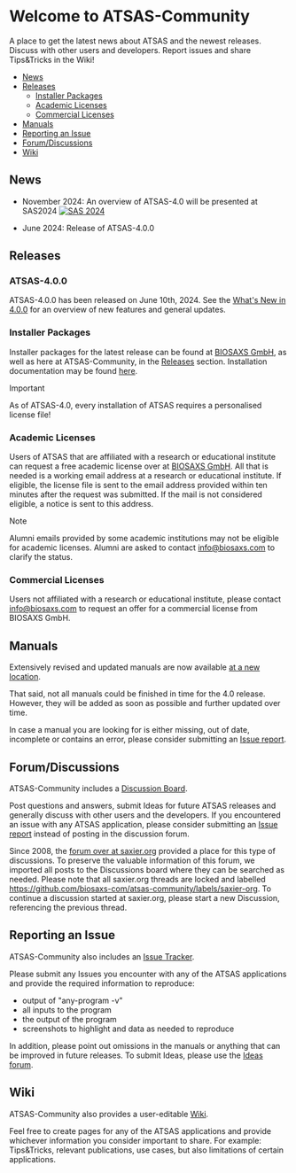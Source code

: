 # Welcome to ATSAS-Community
A place to get the latest news about ATSAS and the newest releases.
Discuss with other users and developers. Report issues and share Tips&Tricks in the Wiki!

 - [News](#news)
 - [Releases](#releases)
   - [Installer Packages](#installer-packages)
   - [Academic Licenses](#academic-licenses)
   - [Commercial Licenses](#commercial-licenses)
 - [Manuals](#manuals)
 - [Reporting an Issue](#reporting-an-issue)
 - [Forum/Discussions](#forumdiscussions)
 - [Wiki](#wiki)

## News
 - November 2024: An overview of ATSAS-4.0 will be presented at SAS2024
[![SAS 2024](https://www.sas2024.tw/site/userdata/1535.png)](https://www.sas2024.tw)

 - June 2024: Release of ATSAS-4.0.0


## Releases
### ATSAS-4.0.0
ATSAS-4.0.0 has been released on June 10th, 2024. See the
[What's New in 4.0.0](https://biosaxs-com.github.io/atsas/4.0.0/) for an overview of new features and
general updates.

### Installer Packages
Installer packages for the latest release can be found at [BIOSAXS GmbH](https://www.biosaxs.com/download),
as well as here at ATSAS-Community, in the [Releases](https://github.com/biosaxs-com/atsas-community/releases)
section. Installation documentation may be found [here](https://biosaxs-com.github.io/atsas/4.0.0/install/).

> [!IMPORTANT]
> As of ATSAS-4.0, every installation of ATSAS requires a personalised license file!

### Academic Licenses
Users of ATSAS that are affiliated with a research or educational institute can request a free academic
license over at [BIOSAXS GmbH](https://www.biosaxs.com/download). All that is needed is a working
email address at a research or educational institute. If eligible, the license file is sent to the
email address provided within ten minutes after the request was submitted. If the mail is not considered
eligible, a notice is sent to this address.

> [!NOTE]
> Alumni emails provided by some academic institutions may not be eligible for academic licenses.
> Alumni are asked to contact info@biosaxs.com to clarify the status.

### Commercial Licenses
Users not affiliated with a research or educational institute, please contact <info@biosaxs.com>
to request an offer for a commercial license from BIOSAXS GmbH.


## Manuals
Extensively revised and updated manuals are now available [at a new location](https://biosaxs-com.github.io/atsas/4.0.0/manuals/).

That said, not all manuals could be finished in time for the 4.0 release. However, they will be
added as soon as possible and further updated over time.

In case a manual you are looking for is either missing, out of date, incomplete or contains an error,
please consider submitting an [Issue report](#reporting-an-issue).


## Forum/Discussions
ATSAS-Community includes a [Discussion Board](https://github.com/biosaxs-com/atsas-community/discussions).

Post questions and answers, submit Ideas for future ATSAS releases and generally discuss with
other users and the developers. If you encountered an issue with any ATSAS application, please
consider submitting an [Issue report](#reporting-an-issue) instead of posting in the discussion forum.

Since 2008, the [forum over at saxier.org](https://saxier.org/forum) provided a place for this type
of discussions. To preserve the valuable information of this forum, we imported all posts to the
Discussions board where they can be searched as needed. Please note that all saxier.org threads
are locked and labelled https://github.com/biosaxs-com/atsas-community/labels/saxier-org. To continue
a discussion started at saxier.org, please start a new Discussion, referencing the previous thread.


## Reporting an Issue
ATSAS-Community also includes an [Issue Tracker](https://github.com/biosaxs-com/atsas-community/issues).

Please submit any Issues you encounter with any of the ATSAS applications and provide the required information
to reproduce:
 - output of "any-program -v"
 - all inputs to the program
 - the output of the program
 - screenshots to highlight and data as needed to reproduce

In addition, please point out omissions in the manuals or anything that can be improved in future releases.
To submit Ideas, please use the [Ideas forum](https://github.com/biosaxs-com/atsas-community/discussions/categories/ideas).

## Wiki
ATSAS-Community also provides a user-editable [Wiki](https://github.com/biosaxs-com/atsas-community/wiki).

Feel free to create pages for any of the ATSAS applications and provide whichever information you
consider important to share. For example: Tips&Tricks, relevant publications, use cases, but also
limitations of certain applications.
